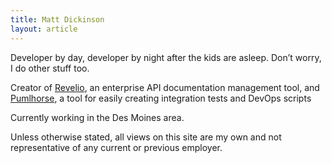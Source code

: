 ```yaml
---
title: Matt Dickinson
layout: article
---
```


<span class="booming-voice">Developer by day, developer by night</span> after the kids are asleep. Don’t worry, I do other stuff too.

Creator of [Revelio](https://getrevelio.com), an enterprise API documentation management tool, and [Pumlhorse](http://pumlhorse.com),
a tool for easily creating integration tests and DevOps scripts

Currently working in the Des Moines area.

Unless otherwise stated, all views on this site are my own and not representative of any current or previous employer.
